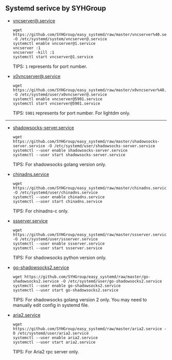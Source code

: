 ## Systemd serivce by SYHGroup  

 * [vncserver@.service](https://github.com/SYHGroup/easy_systemd/blob/master/vncserver%40.service)  
   ```
   wget https://github.com/SYHGroup/easy_systemd/raw/master/vncserver%40.service -O /etc/systemd/system/vncserver@.service  
   systemctl enable vncserver@1.service  
   vncserver :1  
   vncserver -kill :1  
   systemctl start vncserver@1.service  
   ```
   TIPS: `1` represents for port number.  

 * [x0vncserver@.service](https://github.com/SYHGroup/easy_systemd/blob/master/x0vncserver%40.service)  
   ```
   wget https://github.com/SYHGroup/easy_systemd/raw/master/x0vncserver%40.service -O /etc/systemd/user/x0vncserver@.service  
   systemctl enable vncserver@5901.service  
   systemctl start vncserver@5901.service  
   ```
   TIPS: `5901` represents for port number. For lightdm only.  

----------

 * [shadowsocks-server.service](https://github.com/SYHGroup/easy_systemd/blob/master/shadowsocks-server.service)  
   ```
   wget https://github.com/SYHGroup/easy_systemd/raw/master/shadowsocks-server.service -O /etc/systemd/user/shadowsocks-server.service  
   systemctl --user enable shadowsocks-server.service  
   systemctl --user start shadowsocks-server.service  
   ```
   TIPS: For shadowsocks golang version only.  

 * [chinadns.service](https://github.com/SYHGroup/easy_systemd/blob/master/chinadns.service)  
   ```
   wget https://github.com/SYHGroup/easy_systemd/raw/master/chinadns.service -O /etc/systemd/user/chinadns.service  
   systemctl --user enable chinadns.service  
   systemctl --user start chinadns.service  
   ```
   TIPS: For chinadns-c only.  

 * [ssserver.service](https://github.com/SYHGroup/easy_systemd/blob/master/ssserver.service)
   ```
   wget https://github.com/SYHGroup/easy_systemd/raw/master/ssserver.service -O /etc/systemd/user/ssserver.service  
   systemctl --user enable ssserver.service  
   systemctl --user start ssserver.service  
   ```
   TIPS: For shadowsocks python version only.  

* [go-shadowsocks2.service](https://github.com/SYHGroup/easy_systemd/blob/master/go-shadowsocks2.service)
   ```
   wget https://github.com/SYHGroup/easy_systemd/raw/master/go-shadowsocks2.service -O /etc/systemd/user/go-shadowsocks2.service
   systemctl --user enable go-shadowsocks2.service
   systemctl --user start go-shadowsocks2.service
   ```
   TIPS: For shadowsocks golang version 2 only. You may need to manually edit config in systemd file.

* [aria2.service](https://github.com/SYHGroup/easy_systemd/blob/master/aria2.service)  
   ```
   wget https://github.com/SYHGroup/easy_systemd/raw/master/aria2.service -O /etc/systemd/user/aria2.service  
   systemctl --user enable aria2.service  
   systemctl --user start aria2.service  
   ```
   TIPS: For Aria2 rpc server only.  
